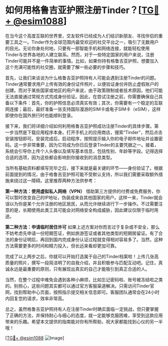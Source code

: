 # 如何用格鲁吉亚护照注册Tinder？[[TG💪+ @esim1088](https://t.me/s/esim1088)]

在当今这个高度互联的世界里，交友软件已经成为人们结识新朋友、寻找伴侣的重要工具之一。Tinder作为全球范围内最受欢迎的社交平台之一，吸引了无数用户的目光。无论你身处何地，只要有一部智能手机和网络连接，就能轻松使用Tinder与世界各地的人建立联系。然而，对于一些特定国家的用户来说，注册Tinder可能并不是一件简单的事情。比如，如果你持有格鲁吉亚护照，想要加入这个充满可能性的社交圈，就需要了解一些必要的步骤和技巧。

首先，让我们来谈谈为什么格鲁吉亚护照持有人可能会遇到注册Tinder的问题。Tinder通常要求用户上传有效的身份证件照片，以便验证身份并防止虚假账户的创建。而对于某些国家或地区的用户来说，由于政策限制或者技术原因，他们可能无法直接通过常规方式完成身份验证。因此，在尝试注册之前，你需要确保自己具备以下条件：首先，你的护照信息必须真实有效；其次，你需要有一个稳定的互联网连接；最后，最好准备一张支持国际漫游的SIM卡或电子SIM卡（eSIM），这样即使你在国外旅行时也能顺利登录。

接下来，我们将详细介绍如何利用格鲁吉亚护照成功注册Tinder的具体步骤。第一步当然是下载应用程序本身。打开手机上的应用商店，搜索“Tinder”，然后点击安装按钮即可。安装完成后，启动程序，按照提示输入你的电子邮件地址并设置密码。这一步非常重要，因为它将成为你日后登录Tinder的主要凭据之一。接着，系统会引导你上传个人头像以及填写基本信息，包括性别、年龄等字段。记得选择合适的选项，因为这些都会影响到你接收到的消息类型。

当所有基础资料都填写完毕之后，接下来就是最关键的环节——身份验证了。根据前面提到的情况，由于格鲁吉亚护照可能不受默认支持，所以我们需要采取额外措施来绕过这一障碍。这里推荐两种方法供参考：

**第一种方法：使用虚拟私人网络（VPN）**
借助第三方提供的付费或免费服务，你可以暂时改变自己的IP地址，伪装成来自其他国家的用户。这样一来，Tinder就会误以为你是某个允许注册的地区居民，从而允许继续进行下一步操作。不过需要注意的是，长期使用此类工具可能会对网络安全构成威胁，因此建议仅限于临时用途。

**第二种方法：申请临时居住许可**
如果上述方案对你而言过于复杂或不安全，那么不妨考虑先申请一份短期签证，例如旅游签证或者其他类型的短期居留证。有了合法的身份证明后，再回到国内完成身份认证过程就变得相对容易多了。当然，这种方法需要更多的时间和精力投入，但长远来看却更加可靠。

完成了以上两步之后，你就可以开始打造属于自己的Tinder档案啦！上传几张高质量的照片，撰写一段简洁明了的自我介绍，并且积极参与匹配互动吧。记住，真诚永远是最重要的原则，只有展现出真实的自己才能吸引到真正合适的人。

当然，在整个过程中难免会遇到各种小麻烦，比如忘记密码啦、账号被冻结啦之类的。别担心，这些问题其实都可以通过官方客服渠道解决。只需访问Tinder官网，找到帮助中心页面，按照指示提交相关信息即可。客服团队通常会在24小时内回复您的请求，效率非常高。

总之，虽然格鲁吉亚护照持有人在注册Tinder时确实面临一定挑战，但只要掌握了正确的方法，并保持耐心与细心的态度，就一定能够克服困难，享受到这款应用带来的乐趣。希望本文提供的指南能对你有所帮助，祝大家都能找到心仪的另一半哦！

[[TG💪+ @esim1088](https://t.me/s/esim1088) ![Image](https://i.postimg.cc/4NQfJmqS/Snipaste-2025-05-13-00-14-12.png)]